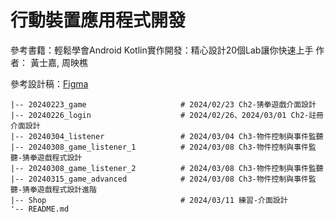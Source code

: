 # 行動裝置應用程式開發
參考書籍：輕鬆學會Android Kotlin實作開發：精心設計20個Lab讓你快速上手 作者： 黃士嘉, 周映樵

參考設計稿：[Figma](https://www.figma.com/file/pq9GIW2SX3DaRuOhc56Ywf/%E8%A1%8C%E5%8B%95%E8%A3%9D%E7%BD%AE%E6%87%89%E7%94%A8%E7%A8%8B%E5%BC%8F%E9%96%8B%E7%99%BC%E8%AA%B2%E7%A8%8B?type=design&node-id=0-1&mode=design)
```
|-- 20240223_game                     # 2024/02/23 Ch2-猜拳遊戲介面設計
|-- 20240226_login                    # 2024/02/26、2024/03/01 Ch2-註冊介面設計
|-- 20240304_listener                 # 2024/03/04 Ch3-物件控制與事件監聽
|-- 20240308_game_listener_1          # 2024/03/08 Ch3-物件控制與事件監聽-猜拳遊戲程式設計
|-- 20240308_game_listener_2          # 2024/03/08 Ch3-物件控制與事件監聽
|-- 20240315_game_advanced            # 2024/03/08 Ch3-物件控制與事件監聽-猜拳遊戲程式設計進階
|-- Shop                              # 2024/03/11 練習-介面設計
'-- README.md
```
